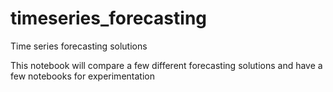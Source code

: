# timeseries_forecasting
Time series forecasting solutions

This notebook will compare a few different forecasting solutions and have a few notebooks for experimentation
